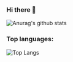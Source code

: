 ### Hi there 👋

![Anurag's github stats](https://github-readme-stats.vercel.app/api?username=tattrung15&show_icons=true&theme=radical)

### Top languages:

![Top Langs](https://github-readme-stats.vercel.app/api/top-langs/?username=tattrung15)
